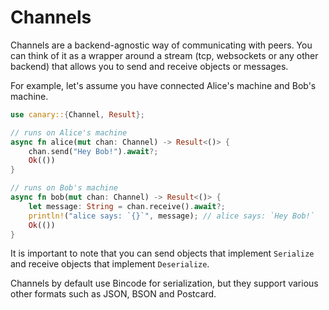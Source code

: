 # Channels

Channels are a backend-agnostic way of communicating with peers.
You can think of it as a wrapper around a stream (tcp, websockets or any other backend) that allows
you to send and receive objects or messages.

For example, let's assume you have connected Alice's machine and Bob's machine.

```rust , no_run
use canary::{Channel, Result};

// runs on Alice's machine
async fn alice(mut chan: Channel) -> Result<()> {
    chan.send("Hey Bob!").await?;
    Ok(())
}

// runs on Bob's machine
async fn bob(mut chan: Channel) -> Result<()> {
    let message: String = chan.receive().await?;
    println!("alice says: `{}`", message); // alice says: `Hey Bob!`
    Ok(())
}
```

It is important to note that you can send objects that
implement `Serialize` and receive objects that implement `Deserialize`.

Channels by default use Bincode for serialization, but they support various other
formats such as JSON, BSON and Postcard.


